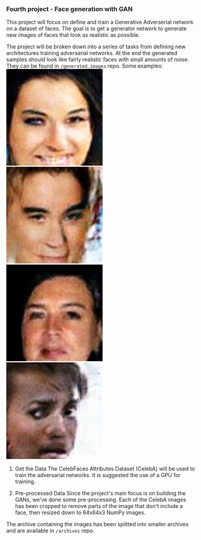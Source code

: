 ### Fourth project - Face generation with GAN

 This project will focus on define and train a Generative Adverserial network on a dataset of faces. The goal is to get a generator network to generate new images of faces that look as realistic as possible.

 The project will be broken down into a series of tasks from defining new architectures training adversarial networks. At the end the generated samples should look like fairly realistic faces with small amounts of noise. They can be found in ``/generated_images`` repo.
 Some examples:
 ![Alt text](https://github.com/heisenbrook/udacity-deep-learning-projects/blob/main/4_GAN_project/generated_images/Image_1_epoch_1000)
 ![Alt text](https://github.com/heisenbrook/udacity-deep-learning-projects/blob/main/4_GAN_project/generated_images/Image_2_epoch_1000)
 ![Alt text](https://github.com/heisenbrook/udacity-deep-learning-projects/blob/main/4_GAN_project/generated_images/Image_3_epoch_1000)
 ![Alt text](https://github.com/heisenbrook/udacity-deep-learning-projects/blob/main/4_GAN_project/generated_images/Image_4_epoch_1000)

1. Get the Data
 The CelebFaces Attributes Dataset (CelebA) will be used to train the adversarial networks. It is suggested the use of a GPU for training.

2. Pre-processed Data
 Since the project's main focus is on building the GANs, we've done some pre-processing. Each of the CelebA images has been cropped to remove parts of the image that don't include a face, then resized down to 64x64x3 NumPy images.

 The archive containing the images has been splitted into smaller archives and are available in ``/archives`` repo.
